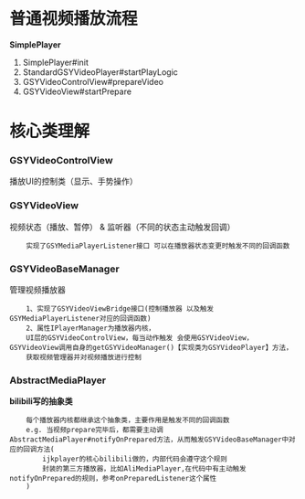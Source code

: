 # 普通视频播放流程
**SimplePlayer**

1. SimplePlayer#init
2. StandardGSYVideoPlayer#startPlayLogic
3. GSYVideoControlView#prepareVideo
4. GSYVideoView#startPrepare

# 核心类理解
### GSYVideoControlView
播放UI的控制类（显示、手势操作）

### GSYVideoView
视频状态（播放、暂停） & 监听器（不同的状态主动触发回调）
```text
    实现了GSYMediaPlayerListener接口 可以在播放器状态变更时触发不同的回调函数
```

### GSYVideoBaseManager
管理视频播放器
```text
    1、实现了GSYVideoViewBridge接口(控制播放器 以及触发GSYMediaPlayerListener对应的回调函数)
    2、属性IPlayerManager为播放器内核，
    UI层的GSYVideoControlView，每当动作触发 会使用GSYVideoView，GSYVideoView调用自身的getGSYVideoManager()【实现类为GSYVideoPlayer】方法，
    获取视频管理器并对视频播放进行控制
```

### AbstractMediaPlayer
**bilibili写的抽象类**
```text
    每个播放器内核都继承这个抽象类，主要作用是触发不同的回调函数
    e.g. 当视频prepare完毕后，都需要主动调AbstractMediaPlayer#notifyOnPrepared方法，从而触发GSYVideoBaseManager中对应的回调方法(
        ijkplayer的核心bilibili做的，内部代码会遵守这个规则
        封装的第三方播放器，比如AliMediaPlayer,在代码中有主动触发notifyOnPrepared的规则，参考onPreparedListener这个属性
    )

```




